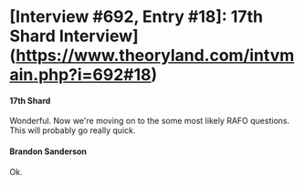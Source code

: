 # [Interview #692, Entry #18]: 17th Shard Interview](https://www.theoryland.com/intvmain.php?i=692#18)

#### 17th Shard

Wonderful. Now we're moving on to the some most likely RAFO questions. This will probably go really quick.

#### Brandon Sanderson

Ok.

